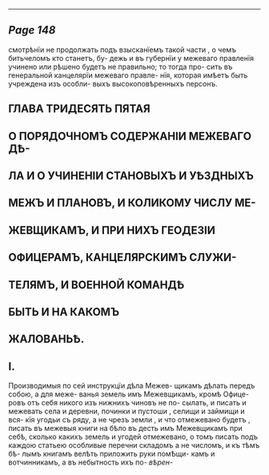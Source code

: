

---
*Page 148*
---

смотрѣнїи не продолжать подъ взысканїемъ такой части , о чемъ битьчеломъ кто станетъ, бу- дежь и въ губернїи у межеваго правленїя учинено или рѣшено будетъ не правильно; то тогда про- сить въ генеральной канцелярїи межеваго правле- нїя, которая имѣетъ быть учреждена изъ особли- выхъ высокоповѣренныхъ персонъ.
## ГЛАВА ТРИДЕСЯТЬ ПЯТАЯ
## О ПОРЯДОЧНОМЪ СОДЕРЖАНІИ МЕЖЕВАГО ДѢ-
## ЛА И О УЧИНЕНІИ СТАНОВЫХЪ И УѢЗДНЫХЪ
## МЕЖЪ И ПЛАНОВЪ, И КОЛИКОМУ ЧИСЛУ МЕ-
## ЖЕВЩИКАМЪ, И ПРИ НИХЪ ГЕОДЕЗІИ
## ОФИЦЕРАМЪ, КАНЦЕЛЯРСКИМЪ СЛУЖИ-
## ТЕЛЯМЪ, И ВОЕННОЙ КОМАНДѢ
## БЫТЬ И НА КАКОМЪ
## ЖАЛОВАНЬѢ.
## І.
Производимыя по сей инструкцїи дѣла Межев- щикамъ дѣлать передъ собою, а для меже- ванья земель имъ Межевщикамъ, кромѣ Офице- ровъ отъ себя никого изъ нижнихъ чиновъ не по- сылать, и писать и межевать села и деревни, починки и пустоши , селищи и займищи и вся- кїя угодьи съ ряду, а не чрезъ земли , и что отмежевано будетъ , писать въ межевыя книги на бѣло въ десть имъ Межевщикамъ при себѣ, сколько какихъ земель и угодей отмежевано, о томъ писать подъ каждою статьею особливые перечни складомъ а не числомъ, и къ тѣмъ бѣ- лымъ книгамъ велѣть приложить руки помѢщи- камъ и вотчинникамъ, а въ небытность ихъ по-
*вѣрен-*
